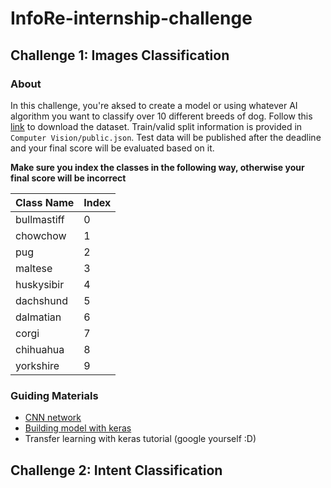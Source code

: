 # InfoRe-internship-challenge

## Challenge 1: Images Classification

### About

In this challenge, you're aksed to create a model or using whatever AI algorithm you want to classify over 10 different breeds of dog. Follow this [link](https://www.dropbox.com/s/p5xgxa9ofmq48vf/dataset.zip?dl=0) to download the dataset. 
Train/valid split information is provided in  `Computer Vision/public.json`. Test data will be published after the deadline and your final score will be evaluated based on it. 

**Make sure you index the classes in the following way, otherwise your final score will be incorrect**

| Class Name  | Index |
|-------------|-------|
| bullmastiff | 0     |
| chowchow    | 1     |
| pug         | 2     |
| maltese     | 3     |
| huskysibir  | 4     |
| dachshund   | 5     |
| dalmatian   | 6     |
| corgi       | 7     |
| chihuahua   | 8     |
| yorkshire   | 9     |

### Guiding Materials

- [CNN network](http://cs231n.github.io/)
- [Building model with keras](https://elitedatascience.com/keras-tutorial-deep-learning-in-python)
- Transfer learning with keras tutorial (google yourself :D)

## Challenge 2: Intent Classification



